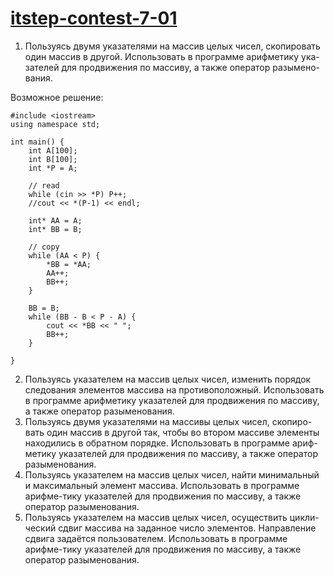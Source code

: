 # [itstep-contest-7-01](https://www.hackerrank.com/itstep-contest-7-01)
1.	Пользуясь двумя указателями на массив целых чисел, скопировать один массив в другой. Использовать в программе арифметику ука-зателей для продвижения по массиву, а также оператор разымено-вания.

Возможное решение:
```
#include <iostream>
using namespace std;

int main() {
	int A[100];
	int B[100];
	int *P = A; 

    // read
	while (cin >> *P) P++;
	//cout << *(P-1) << endl;

	int* AA = A;
	int* BB = B;

	// copy
	while (AA < P) {
		*BB = *AA;
		AA++;
		BB++;
	}

	BB = B;
	while (BB - B < P - A) {
		cout << *BB << " ";
		BB++;
	}

}
```

2.	Пользуясь указателем на массив целых чисел, изменить порядок следования элементов  массива на противоположный. Использовать в программе арифметику указателей для продвижения по массиву, а также оператор разыменования.
3.	Пользуясь двумя указателями на массивы целых чисел, скопиро-вать один массив в другой так, чтобы во втором массиве элементы находились в обратном порядке. Использовать в программе ариф-метику указателей для продвижения по массиву, а также оператор разыменования.
4.	Пользуясь указателем на массив целых чисел, найти минимальный и максимальный элемент массива. Использовать в программе арифме-тику указателей для продвижения по массиву, а также оператор разыменования.
5.	Пользуясь указателем на массив целых чисел, осуществить цикли-ческий сдвиг массива на заданное число элементов. Направление сдвига задаётся пользователем. Использовать в программе арифме-тику указателей для продвижения по массиву, а также оператор разыменования. 
